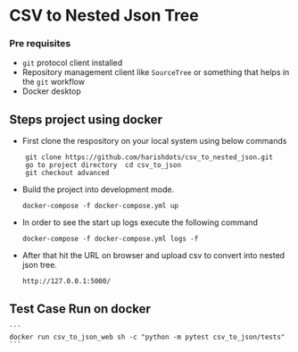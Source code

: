 # CSV to Nested Json Tree

### Pre requisites
- `git` protocol client installed
- Repository management client like `SourceTree` or something that helps in the `git` workflow
- Docker desktop

## Steps project using docker

- First clone the respository on your local system using below commands
```
    git clone https://github.com/harishdots/csv_to_nested_json.git
    go to project directory  cd csv_to_json
    git checkout advanced
```

* Build the project into development mode.
    ```
    docker-compose -f docker-compose.yml up
    ```
- In order to see the start up logs execute the following command
    ```
    docker-compose -f docker-compose.yml logs -f
    ```

* After that hit the URL on browser and upload csv to convert into nested json tree.
    ```
    http://127.0.0.1:5000/  
    ```

## Test Case Run on docker 
    ```
    docker run csv_to_json_web sh -c "python -m pytest csv_to_json/tests"
    ```